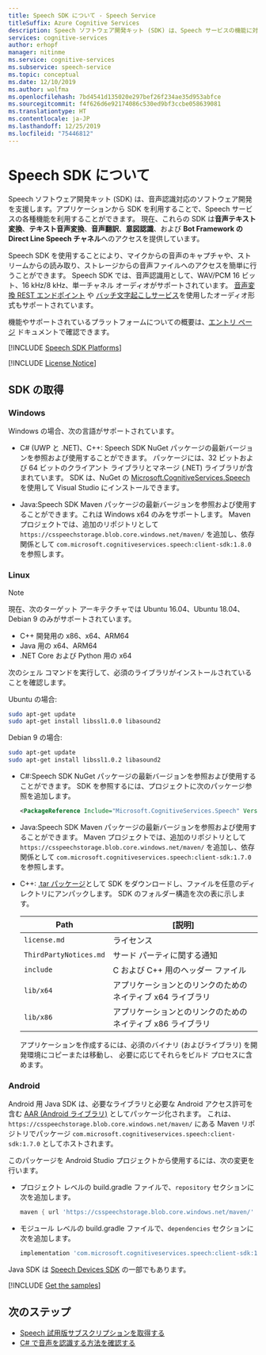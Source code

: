 ```yaml
---
title: Speech SDK について - Speech Service
titleSuffix: Azure Cognitive Services
description: Speech ソフトウェア開発キット (SDK) は、Speech サービスの機能に対するネイティブ アクセス権をアプリケーションに提供します。これによりソフトウェアの開発が容易になります。 この記事では、Windows、Linux、Android 向けの SDK について、さらに詳しく取り上げます。
services: cognitive-services
author: erhopf
manager: nitinme
ms.service: cognitive-services
ms.subservice: speech-service
ms.topic: conceptual
ms.date: 12/10/2019
ms.author: wolfma
ms.openlocfilehash: 7bd4541d135020e297bef26f234ae35d953abfce
ms.sourcegitcommit: f4f626d6e92174086c530ed9bf3ccbe058639081
ms.translationtype: HT
ms.contentlocale: ja-JP
ms.lasthandoff: 12/25/2019
ms.locfileid: "75446812"
---
```

# <a name="about-the-speech-sdk"></a>Speech SDK について

Speech ソフトウェア開発キット (SDK) は、音声認識対応のソフトウェア開発を支援します。アプリケーションから SDK を利用することで、Speech サービスの各種機能を利用することができます。 現在、これらの SDK は**音声テキスト変換**、**テキスト音声変換**、**音声翻訳**、**意図認識**、および **Bot Framework の Direct Line Speech チャネル**へのアクセスを提供しています。

Speech SDK を使用することにより、マイクからの音声のキャプチャや、ストリームからの読み取り、ストレージからの音声ファイルへのアクセスを簡単に行うことができます。 Speech SDK では、音声認識用として、WAV/PCM 16 ビット、16 kHz/8 kHz、単一チャネル オーディオがサポートされています。 [音声変換 REST エンドポイント](https://docs.microsoft.com/azure/cognitive-services/speech-service/rest-apis) や [バッチ文字起こしサービス](https://docs.microsoft.com/azure/cognitive-services/speech-service/batch-transcription#supported-formats)を使用したオーディオ形式もサポートされています。

機能やサポートされているプラットフォームについての概要は、[エントリ ページ](https://aka.ms/csspeech) ドキュメントで確認できます。

[!INCLUDE [Speech SDK Platforms](../../../includes/cognitive-services-speech-service-speech-sdk-platforms.md)]

[!INCLUDE [License Notice](../../../includes/cognitive-services-speech-service-license-notice.md)]

## <a name="get-the-sdk"></a>SDK の取得

### <a name="windows"></a>Windows

Windows の場合、次の言語がサポートされています。

* C# (UWP と .NET)、C++: Speech SDK NuGet パッケージの最新バージョンを参照および使用することができます。 パッケージには、32 ビットおよび 64 ビットのクライアント ライブラリとマネージ (.NET) ライブラリが含まれています。 SDK は、NuGet の [Microsoft.CognitiveServices.Speech](https://www.nuget.org/packages/Microsoft.CognitiveServices.Speech) を使用して Visual Studio にインストールできます。

* Java:Speech SDK Maven パッケージの最新バージョンを参照および使用することができます。これは Windows x64 のみをサポートします。 Maven プロジェクトでは、追加のリポジトリとして `https://csspeechstorage.blob.core.windows.net/maven/` を追加し、依存関係として `com.microsoft.cognitiveservices.speech:client-sdk:1.8.0` を参照します。

### <a name="linux"></a>Linux

> [!NOTE]
> 現在、次のターゲット アーキテクチャでは Ubuntu 16.04、Ubuntu 18.04、Debian 9 のみがサポートされています。
> - C++ 開発用の x86、x64、ARM64
> - Java 用の x64、ARM64
> - .NET Core および Python 用の x64

次のシェル コマンドを実行して、必須のライブラリがインストールされていることを確認します。

Ubuntu の場合:

```sh
sudo apt-get update
sudo apt-get install libssl1.0.0 libasound2
```

Debian 9 の場合:

```sh
sudo apt-get update
sudo apt-get install libssl1.0.2 libasound2
```

* C#:Speech SDK NuGet パッケージの最新バージョンを参照および使用することができます。 SDK を参照するには、プロジェクトに次のパッケージ参照を追加します。

  ```xml
  <PackageReference Include="Microsoft.CognitiveServices.Speech" Version="1.8.0" />
  ```

* Java:Speech SDK Maven パッケージの最新バージョンを参照および使用することができます。 Maven プロジェクトでは、追加のリポジトリとして `https://csspeechstorage.blob.core.windows.net/maven/` を追加し、依存関係として `com.microsoft.cognitiveservices.speech:client-sdk:1.7.0` を参照します。

* C++: [.tar パッケージ](https://aka.ms/csspeech/linuxbinary)として SDK をダウンロードし、ファイルを任意のディレクトリにアンパックします。 SDK のフォルダー構造を次の表に示します。

  |Path|[説明]|
  |-|-|
  |`license.md`|ライセンス|
  |`ThirdPartyNotices.md`|サード パーティに関する通知|
  |`include`|C および C++ 用のヘッダー ファイル|
  |`lib/x64`|アプリケーションとのリンクのためのネイティブ x64 ライブラリ|
  |`lib/x86`|アプリケーションとのリンクのためのネイティブ x86 ライブラリ|

  アプリケーションを作成するには、必須のバイナリ (およびライブラリ) を開発環境にコピーまたは移動し、 必要に応じてそれらをビルド プロセスに含めます。

### <a name="android"></a>Android

Android 用 Java SDK は、必要なライブラリと必要な Android アクセス許可を含む [AAR (Android ライブラリ)](https://developer.android.com/studio/projects/android-library) としてパッケージ化されます。 これは、`https://csspeechstorage.blob.core.windows.net/maven/` にある Maven リポジトリでパッケージ `com.microsoft.cognitiveservices.speech:client-sdk:1.7.0` としてホストされます。

このパッケージを Android Studio プロジェクトから使用するには、次の変更を行います。

* プロジェクト レベルの build.gradle ファイルで、`repository` セクションに次を追加します。

  ```gradle
  maven { url 'https://csspeechstorage.blob.core.windows.net/maven/' }
  ```

* モジュール レベルの build.gradle ファイルで、`dependencies` セクションに次を追加します。

  ```gradle
  implementation 'com.microsoft.cognitiveservices.speech:client-sdk:1.7.0'
  ```

Java SDK は [Speech Devices SDK](speech-devices-sdk.md) の一部でもあります。

[!INCLUDE [Get the samples](../../../includes/cognitive-services-speech-service-speech-sdk-sample-download-h2.md)]

## <a name="next-steps"></a>次のステップ

* [Speech 試用版サブスクリプションを取得する](https://azure.microsoft.com/try/cognitive-services/)
* [C# で音声を認識する方法を確認する](~/articles/cognitive-services/Speech-Service/quickstarts/speech-to-text-from-microphone.md?pivots=programming-language-csharp&tabs=dotnet)
